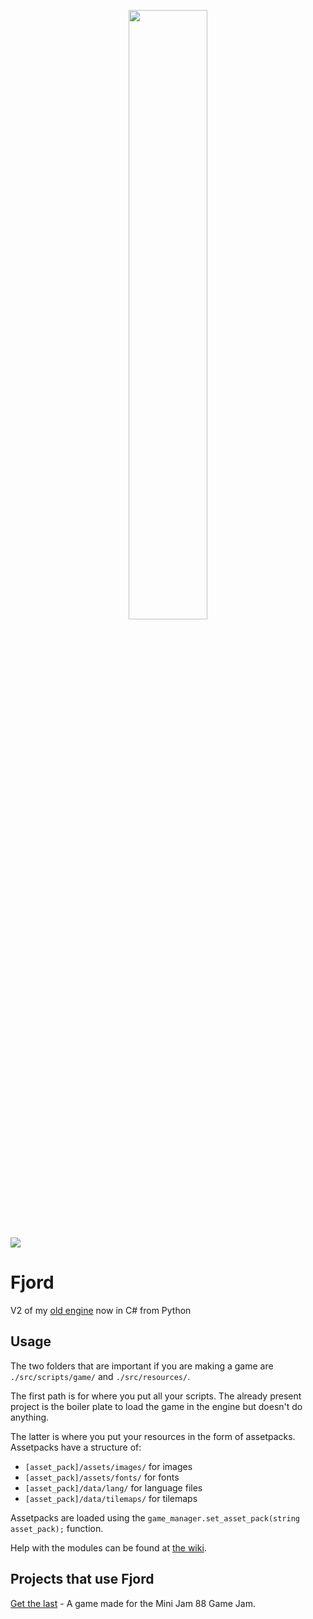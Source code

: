 <p align="center">
 <img src=https://i.imgur.com/dhYU9ni.png width=50% height=50%>
</p>


<img src=https://img.shields.io/github/workflow/status/willmexe/Fjord/build/main>

# Fjord

V2 of my <a href=https://github.com/willmexe/Game-Engine>old engine</a> now in C# from Python
 
## Usage

The two folders that are important if you are making a game are
`./src/scripts/game/` and `./src/resources/`.

The first path is for where you put all your scripts. 
The already present project is the boiler plate to load the game in the engine but doesn't do anything.

The latter is where you put your resources in the form of assetpacks.
Assetpacks have a structure of:
* `[asset_pack]/assets/images/` for images
* `[asset_pack]/assets/fonts/` for fonts
* `[asset_pack]/data/lang/` for language files
* `[asset_pack]/data/tilemaps/` for tilemaps

Assetpacks are loaded using the `game_manager.set_asset_pack(string asset_pack);` function.

Help with the modules can be found at [the wiki](https://github.com/willmexe/Fjord/wiki).

## Projects that use Fjord

[Get the last](https://github.com/willmexe/Mini-Jam-88) - A game made for the Mini Jam 88 Game Jam.
